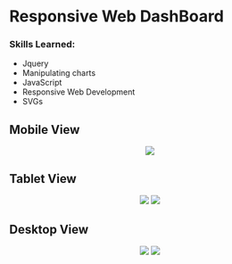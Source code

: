 # Responsive Web DashBoard


### Skills Learned:
- Jquery
- Manipulating charts
- JavaScript
- Responsive Web Development
- SVGs

## Mobile View
<p align="center">
  <img src="https://user-images.githubusercontent.com/6277603/43677471-157c5c42-97b7-11e8-874b-a5bbb44b0de2.png">
</p>  

## Tablet View
<p align="center">
  <img src="https://user-images.githubusercontent.com/6277603/43677453-e3dfeaaa-97b6-11e8-90bf-76e7402c742c.png">
  <img src="https://user-images.githubusercontent.com/6277603/43677455-e510fe3c-97b6-11e8-80ee-aed6c49492c8.png">
</p>  

## Desktop View
<p align="center">
  <img src="https://user-images.githubusercontent.com/6277603/43677456-e69bd5d8-97b6-11e8-88e3-ff4d78fd65f8.png">
  <img src="https://user-images.githubusercontent.com/6277603/43677459-e78180f6-97b6-11e8-872b-612550f56fff.png">
</p>

